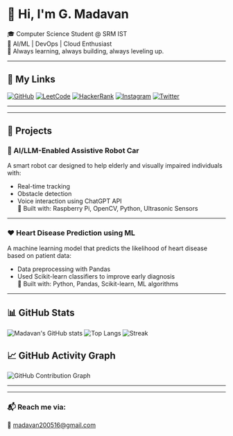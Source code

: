 # 👋 Hi, I'm G. Madavan

🎓 Computer Science Student @ SRM IST  
🧠 AI/ML | DevOps | Cloud Enthusiast  
🚀 Always learning, always building, always leveling up.

---

## 🔗 My Links

[![GitHub](https://img.shields.io/badge/GitHub-100000?style=for-the-badge&logo=github&logoColor=white)](https://github.com/GMadavan2005)
[![LeetCode](https://img.shields.io/badge/LeetCode-FFA116?style=for-the-badge&logo=leetcode&logoColor=white)](https://leetcode.com/u/m0rIBe8f6t/)
[![HackerRank](https://img.shields.io/badge/HackerRank-2EC866?style=for-the-badge&logo=HackerRank&logoColor=white)](https://www.hackerrank.com/profile/mg7956)
[![Instagram](https://img.shields.io/badge/Instagram-E4405F?style=for-the-badge&logo=instagram&logoColor=white)](https://www.instagram.com/maddyy1605/)
[![Twitter](https://img.shields.io/badge/Twitter-1DA1F2?style=for-the-badge&logo=twitter&logoColor=white)](https://x.com/MadavanG2)

---

---

## 💼 Projects

### 🤖 AI/LLM-Enabled Assistive Robot Car
A smart robot car designed to help elderly and visually impaired individuals with:
- Real-time tracking
- Obstacle detection
- Voice interaction using ChatGPT API  
🔧 Built with: Raspberry Pi, OpenCV, Python, Ultrasonic Sensors

---

### ❤️ Heart Disease Prediction using ML
A machine learning model that predicts the likelihood of heart disease based on patient data:
- Data preprocessing with Pandas
- Used Scikit-learn classifiers to improve early diagnosis  
🔧 Built with: Python, Pandas, Scikit-learn, ML algorithms

---


## 📊 GitHub Stats

![Madavan's GitHub stats](https://github-readme-stats.vercel.app/api?username=GMadavan2005&show_icons=true&theme=radical)
![Top Langs](https://github-readme-stats.vercel.app/api/top-langs/?username=GMadavan2005&layout=compact&theme=radical)
![Streak](https://streak-stats.demolab.com?user=GMadavan2005&theme=radical)
## 📈 GitHub Activity Graph
![GitHub Contribution Graph](https://github-readme-activity-graph.vercel.app/graph?username=GMadavan2005&bg_color=0d1117&color=00e5ff&line=00e5ff&point=ffffff&area=true&hide_border=true)

---

---

### 📬 Reach me via:
📧 madavan200516@gmail.com
